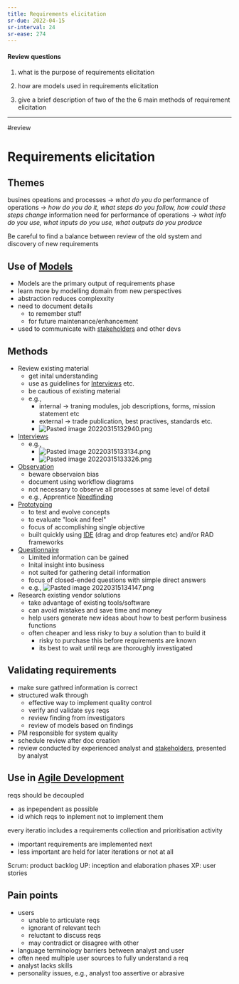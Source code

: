 ```yaml
---
title: Requirements elicitation
sr-due: 2022-04-15
sr-interval: 24
sr-ease: 274
---
```

#### Review questions
1. what is the purpose of requirements elicitation

2. how are models used in requirements elicitation

3. give a brief description of two of the the 6 main methods of requirement elicitation


___

#review 
# Requirements elicitation

## Themes
busines opeations and processes -> _what do you do_
performance of operations -> _how do you do it, what steps do you follow, how could these steps change_
information need for performance of operations -> _what info do you use, what inputs do you use, what outputs do you produce_

Be careful to find a balance between review of the old system and discovery of new requirements

## Use of [Models](content/notes/models.md)
- Models are the primary output of requirements phase
- learn more by modelling domain from new perspectives
- abstraction reduces complexxity
- need to document details
	- to remember stuff
	- for future maintenance/enhancement
- used to communicate with [stakeholders](content/notes/stakeholders.md) and other devs

## Methods
- Review existing material 
	- get inital understanding
	- use as guidelines for [Interviews](content/notes/interviews.md) etc.
	- be cautious of existing material
	- e.g., 
		- internal -> traning modules, job descriptions, forms, mission statement etc
		- external -> trade publication, best practives, standards etc.
		- ![Pasted image 20220315132940.png](None)
- [Interviews](content/notes/interviews.md)
	- e.g., 
		- ![Pasted image 20220315133134.png](None)
		- ![Pasted image 20220315133326.png](None)
- [Observation](content/notes/observation.md)
	- beware observaion bias
	- document using workflow diagrams
	- not necessary to observe all processes at same level of detail
	- e.g., Apprentice [Needfinding](content/notes/needfinding.md#^4453ee)
- [Prototyping](content/notes/prototyping.md)
	- to test and evolve concepts
	- to evaluate "look and feel"
	- focus of accomplishing single objective
	- built quickly using [IDE](content/notes/integrated-development-environments.md) (drag and drop features etc) and/or RAD frameworks
- [Questionnaire](None)
	- Limited information can be gained
	- Inital insight into business
	- not suited for gathering detail information
	- focus of closed-ended questions with simple direct answers
	- e.g., ![Pasted image 20220315134147.png](None)
- Research existing vendor solutions
	- take advantage of existing tools/software
	- can avoid mistakes and save time and money
	- help users generate new ideas about how to best perform business functions
	- often cheaper and less risky to buy a solution than to build it
		- risky to purchase this before requirements are known
		- its best to wait until reqs are thoroughly investigated

## Validating requirements
- make sure gathred information is correct
- structured walk through
	- effective way to implement quality control
	- verify and validate sys reqs
	- review finding from investigators
	- review of models based on findings
- PM responsible for system quality
- schedule review after doc creation
- review conducted by experienced analyst and [stakeholders](content/notes/stakeholders.md), presented by analyst

## Use in [Agile Development](content/notes/agile-development.md)
reqs should be decoupled
- as inpependent as possible
- id which reqs to inplement not to implement them

every iteratio includes a requirements collection and prioritisation activity
- important requirements are implemented next
- less important are held for later iterations or not at all

Scrum: product backlog
UP: inception and elaboration phases
XP: user stories

## Pain points
- users
	- unable to articulate reqs
	- ignorant of relevant tech
	- reluctant to discuss reqs
	- may contradict or disagree with other
- language terminology barriers between analyst and user
- often need multiple user sources to fully understand a req
- analyst lacks skills
- personality issues, e.g., analyst too assertive or abrasive